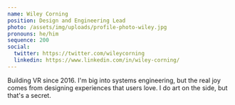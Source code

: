 ```yaml
---
name: Wiley Corning
position: Design and Engineering Lead
photo: /assets/img/uploads/profile-photo-wiley.jpg
pronouns: he/him
sequence: 200
social:
  twitter: https://twitter.com/wileycorning
  linkedin: https://www.linkedin.com/in/wiley-corning/
---
```

Building VR since 2016. I'm big into systems engineering, but the real joy comes from designing experiences that users love. I do art on the side, but that's a secret.